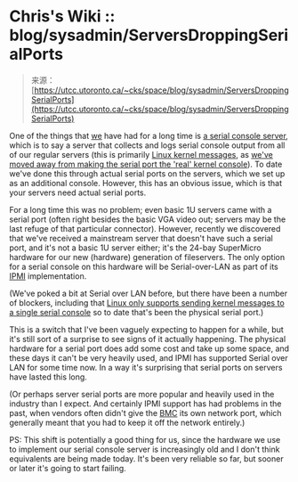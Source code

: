 <!--yml
category: 未分类
date: 2024-05-27 14:31:34
-->

# Chris's Wiki :: blog/sysadmin/ServersDroppingSerialPorts

> 来源：[https://utcc.utoronto.ca/~cks/space/blog/sysadmin/ServersDroppingSerialPorts](https://utcc.utoronto.ca/~cks/space/blog/sysadmin/ServersDroppingSerialPorts)

One of the things that [we](https://support.cs.toronto.edu/) have had for a long time is [a serial console server](/~cks/space/blog/sysadmin/ConsoleServerSetup), which is to say a server that collects and logs serial console output from all of our regular servers (this is primarily [Linux kernel messages](/~cks/space/blog/linux/ManyConsolesOfLinux), as [we've moved away from making the serial port the 'real' kernel console](/~cks/space/blog/sysadmin/DroppingSerialConsoles)). To date we've done this through actual serial ports on the servers, which we set up as an additional console. However, this has an obvious issue, which is that your servers need actual serial ports.

For a long time this was no problem; even basic 1U servers came with a serial port (often right besides the basic VGA video out; servers may be the last refuge of that particular connector). However, recently we discovered that we've received a mainstream server that doesn't have such a serial port, and it's not a basic 1U server either; it's the 24-bay SuperMicro hardware for our new (hardware) generation of fileservers. The only option for a serial console on this hardware will be Serial-over-LAN as part of its [IPMI](https://en.wikipedia.org/wiki/Intelligent_Platform_Management_Interface) implementation.

(We've poked a bit at Serial over LAN before, but there have been a number of blockers, including that [Linux only supports sending kernel messages to a single serial console](/~cks/space/blog/linux/KernelSerialConsoleOnlyOne) so to date that's been the physical serial port.)

This is a switch that I've been vaguely expecting to happen for a while, but it's still sort of a surprise to see signs of it actually happening. The physical hardware for a serial port does add some cost and take up some space, and these days it can't be very heavily used, and IPMI has supported Serial over LAN for some time now. In a way it's surprising that serial ports on servers have lasted this long.

(Or perhaps server serial ports are more popular and heavily used in the industry than I expect. And certainly IPMI support has had problems in the past, when vendors often didn't give the [BMC](https://en.wikipedia.org/wiki/Intelligent_Platform_Management_Interface) its own network port, which generally meant that you had to keep it off the network entirely.)

PS: This shift is potentially a good thing for us, since the hardware we use to implement our serial console server is increasingly old and I don't think equivalents are being made today. It's been very reliable so far, but sooner or later it's going to start failing.